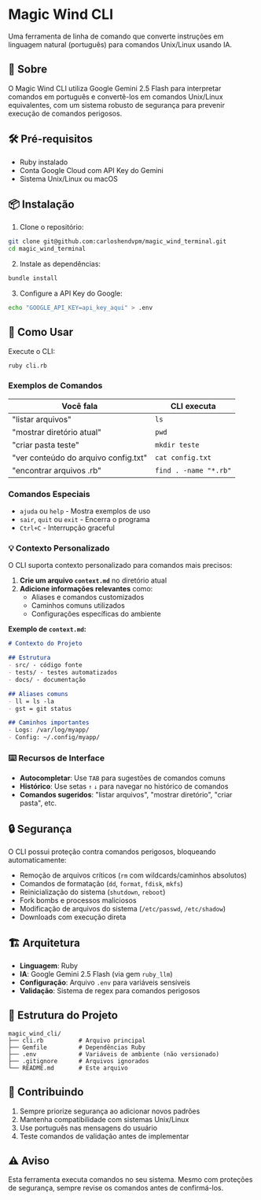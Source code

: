 # Magic Wind CLI

Uma ferramenta de linha de comando que converte instruções em linguagem natural (português) para comandos Unix/Linux usando IA.

## 🚀 Sobre

O Magic Wind CLI utiliza Google Gemini 2.5 Flash para interpretar comandos em português e convertê-los em comandos Unix/Linux equivalentes, com um sistema robusto de segurança para prevenir execução de comandos perigosos.

## 🛠️ Pré-requisitos

- Ruby instalado
- Conta Google Cloud com API Key do Gemini
- Sistema Unix/Linux ou macOS

## 📦 Instalação

1. Clone o repositório:
```bash
git clone git@github.com:carloshendvpm/magic_wind_terminal.git
cd magic_wind_terminal
```

2. Instale as dependências:
```bash
bundle install
```

3. Configure a API Key do Google:
```bash
echo "GOOGLE_API_KEY=api_key_aqui" > .env
```

## 🎯 Como Usar

Execute o CLI:
```bash
ruby cli.rb
```

### Exemplos de Comandos

| Você fala | CLI executa |
|-----------|-------------|
| "listar arquivos" | `ls` |
| "mostrar diretório atual" | `pwd` |
| "criar pasta teste" | `mkdir teste` |
| "ver conteúdo do arquivo config.txt" | `cat config.txt` |
| "encontrar arquivos .rb" | `find . -name "*.rb"` |

### Comandos Especiais

- `ajuda` ou `help` - Mostra exemplos de uso
- `sair`, `quit` ou `exit` - Encerra o programa
- `Ctrl+C` - Interrupção graceful

### 💡 Contexto Personalizado

O CLI suporta contexto personalizado para comandos mais precisos:

1. **Crie um arquivo `context.md`** no diretório atual
2. **Adicione informações relevantes** como:
   - Aliases e comandos customizados
   - Caminhos comuns utilizados
   - Configurações específicas do ambiente

**Exemplo de `context.md`:**
```markdown
# Contexto do Projeto

## Estrutura
- src/ - código fonte
- tests/ - testes automatizados
- docs/ - documentação

## Aliases comuns
- ll = ls -la
- gst = git status

## Caminhos importantes
- Logs: /var/log/myapp/
- Config: ~/.config/myapp/
```

### ⌨️ Recursos de Interface

- **Autocompletar**: Use `TAB` para sugestões de comandos comuns
- **Histórico**: Use setas `↑` `↓` para navegar no histórico de comandos
- **Comandos sugeridos**: "listar arquivos", "mostrar diretório", "criar pasta", etc.

## 🔒 Segurança

O CLI possui proteção contra comandos perigosos, bloqueando automaticamente:

- Remoção de arquivos críticos (`rm` com wildcards/caminhos absolutos)
- Comandos de formatação (`dd`, `format`, `fdisk`, `mkfs`)
- Reinicialização do sistema (`shutdown`, `reboot`)
- Fork bombs e processos maliciosos
- Modificação de arquivos do sistema (`/etc/passwd`, `/etc/shadow`)
- Downloads com execução direta

## 🏗️ Arquitetura

- **Linguagem**: Ruby
- **IA**: Google Gemini 2.5 Flash (via gem `ruby_llm`)
- **Configuração**: Arquivo `.env` para variáveis sensíveis
- **Validação**: Sistema de regex para comandos perigosos

## 📁 Estrutura do Projeto

```
magic_wind_cli/
├── cli.rb          # Arquivo principal
├── Gemfile         # Dependências Ruby
├── .env            # Variáveis de ambiente (não versionado)
├── .gitignore      # Arquivos ignorados
└── README.md       # Este arquivo
```

## 🤝 Contribuindo

1. Sempre priorize segurança ao adicionar novos padrões
2. Mantenha compatibilidade com sistemas Unix/Linux
3. Use português nas mensagens do usuário
4. Teste comandos de validação antes de implementar

## ⚠️ Aviso

Esta ferramenta executa comandos no seu sistema. Mesmo com proteções de segurança, sempre revise os comandos antes de confirmá-los.
